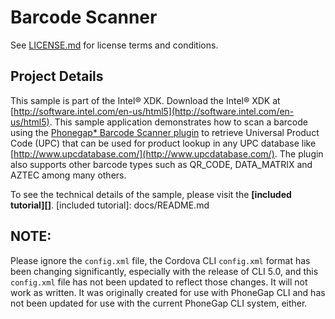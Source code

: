 Barcode Scanner
=====================================================================

See [LICENSE.md](<LICENSE.md>) for license terms and conditions.

## Project Details ##

This sample is part of the Intel® XDK. 
Download the Intel® XDK at [http://software.intel.com/en-us/html5](http://software.intel.com/en-us/html5). This sample application demonstrates how to scan a barcode using the [Phonegap* Barcode Scanner plugin](https://github.com/phonegap/phonegap-plugin-barcodescanner) to retrieve Universal Product Code (UPC) that can be used for product lookup in any UPC database like [http://www.upcdatabase.com/](http://www.upcdatabase.com/). The plugin also supports other barcode types such as QR_CODE, DATA_MATRIX and AZTEC among many others.


To see the technical details of the sample, 
please visit the **[included tutorial][]**. 
[included tutorial]: docs/README.md



## NOTE: ##

Please ignore the `config.xml` file, the Cordova CLI `config.xml` format has
been changing significantly, especially with the release of CLI 5.0, and this
`config.xml` file has not been updated to reflect those changes. It will not
work as written. It was originally created for use with PhoneGap CLI and has
not been updated for use with the current PhoneGap CLI system, either.
